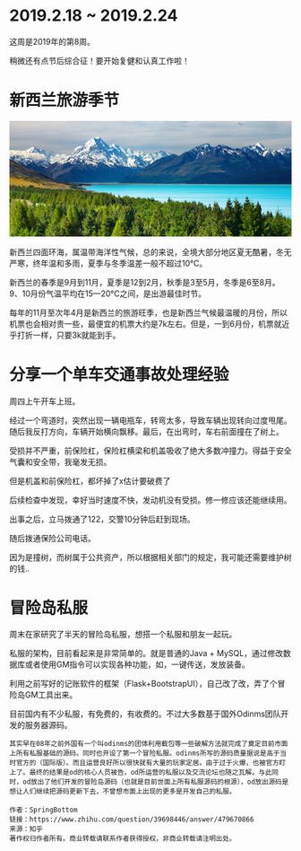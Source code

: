 # 2019.2.18 ~ 2019.2.24

这周是2019年的第8周。

稍微还有点节后综合征！要开始复健和认真工作啦！

# 新西兰旅游季节

![nz](https://raw.githubusercontent.com/plusplus7/solutions/master/weekly/2019/miscs/week8/NZ.jpg)

新西兰四面环海，属温带海洋性气候，总的来说，全境大部分地区夏无酷暑，冬无严寒，终年温和多雨，夏季与冬季温差一般不超过10℃。

新西兰的春季是9月到11月，夏季是12到2月，秋季是3至5月，冬季是6至8月。9、10月份气温平均在15—20℃之间，是出游最佳时节。

每年的11月至次年4月是新西兰的旅游旺季，也是新西兰气候最温暖的月份，所以机票也会相对贵一些，最便宜的机票大约是7k左右。但是，一到6月份，机票就近乎打折一样，只要3k就能到手。

# 分享一个单车交通事故处理经验

周四上午开车上班。

经过一个弯道时，突然出现一辆电瓶车，转弯太多，导致车辆出现转向过度甩尾。随后我反打方向，车辆开始横向飘移。最后，在出弯时，车右前面撞在了树上。

受损并不严重，前保险杠，保险杠横梁和机盖吸收了绝大多数冲撞力。得益于安全气囊和安全带，我毫发无损。

但是机盖和前保险杠，都坏掉了x估计要破费了

后续检查中发现，幸好当时速度不快，发动机没有受损。修一修应该还能继续用。

出事之后，立马拨通了122，交警10分钟后赶到现场。

随后拨通保险公司电话。

因为是撞树，而树属于公共资产，所以根据相关部门的规定，我可能还需要维护树的钱..

# 冒险岛私服

周末在家研究了半天的冒险岛私服，想搭一个私服和朋友一起玩。

私服的架构，目前看起来是非常简单的。就是普通的Java + MySQL，通过修改数据库或者使用GM指令可以实现各种功能，如，一键传送，发放装备。

利用之前写好的记账软件的框架（Flask+BootstrapUI），自己改了改，弄了个冒险岛GM工具出来。

目前国内有不少私服，有免费的，有收费的。不过大多数基于国外Odinms团队开发的服务器源码。

```
其实早在08年之前外国有一个叫odinms的团体利用截包等一些破解方法就完成了奠定目前市面上所有私服基础的源码。同时也开设了第一个冒险私服。odinms所写的源码质量据说是高于当时官方的（国际版）。而且运营良好所以很快就有大量的玩家定居。由于过于火爆，也被官方盯上了。最终的结果是od的核心人员被告，od所运营的私服以及交流论坛也随之瓦解。与此同时，od放出了他们开发的冒险岛源码（也就是目前世面上所有私服源码的根源），od放出源码是想让人们继续把源码更新下去，不曾想市面上出现的更多是开发自己的私服。

作者：SpringBottom
链接：https://www.zhihu.com/question/39698446/answer/479670866
来源：知乎
著作权归作者所有。商业转载请联系作者获得授权，非商业转载请注明出处。
```